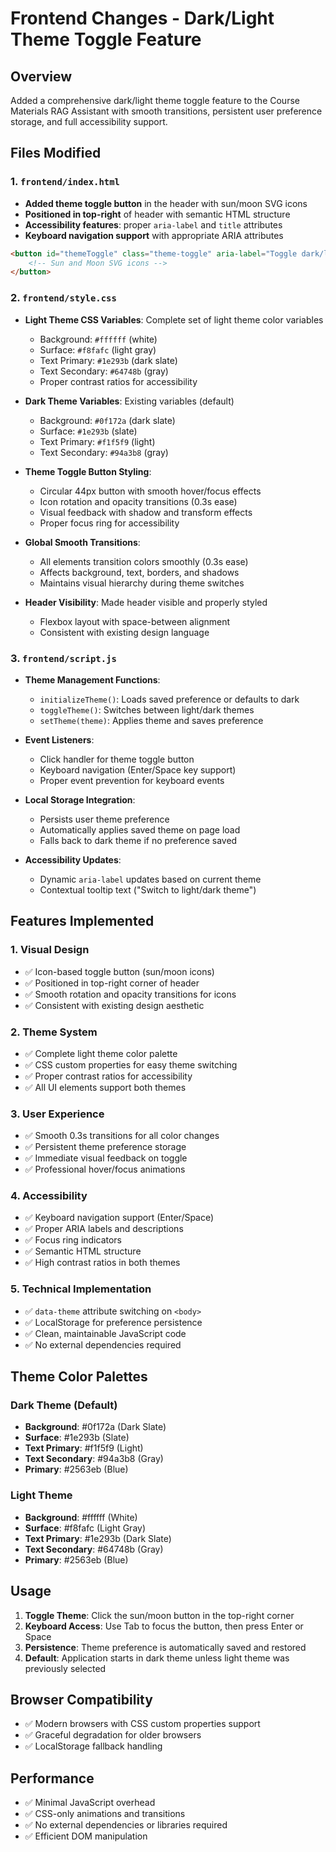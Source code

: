 # Frontend Changes - Dark/Light Theme Toggle Feature

## Overview
Added a comprehensive dark/light theme toggle feature to the Course Materials RAG Assistant with smooth transitions, persistent user preference storage, and full accessibility support.

## Files Modified

### 1. `frontend/index.html`
- **Added theme toggle button** in the header with sun/moon SVG icons
- **Positioned in top-right** of header with semantic HTML structure
- **Accessibility features**: proper `aria-label` and `title` attributes
- **Keyboard navigation support** with appropriate ARIA attributes

```html
<button id="themeToggle" class="theme-toggle" aria-label="Toggle dark/light theme" title="Toggle theme">
    <!-- Sun and Moon SVG icons -->
</button>
```

### 2. `frontend/style.css`
- **Light Theme CSS Variables**: Complete set of light theme color variables
  - Background: `#ffffff` (white)
  - Surface: `#f8fafc` (light gray)
  - Text Primary: `#1e293b` (dark slate)
  - Text Secondary: `#64748b` (gray)
  - Proper contrast ratios for accessibility

- **Dark Theme Variables**: Existing variables (default)
  - Background: `#0f172a` (dark slate)
  - Surface: `#1e293b` (slate)
  - Text Primary: `#f1f5f9` (light)
  - Text Secondary: `#94a3b8` (gray)

- **Theme Toggle Button Styling**:
  - Circular 44px button with smooth hover/focus effects
  - Icon rotation and opacity transitions (0.3s ease)
  - Visual feedback with shadow and transform effects
  - Proper focus ring for accessibility

- **Global Smooth Transitions**:
  - All elements transition colors smoothly (0.3s ease)
  - Affects background, text, borders, and shadows
  - Maintains visual hierarchy during theme switches

- **Header Visibility**: Made header visible and properly styled
  - Flexbox layout with space-between alignment
  - Consistent with existing design language

### 3. `frontend/script.js`
- **Theme Management Functions**:
  - `initializeTheme()`: Loads saved preference or defaults to dark
  - `toggleTheme()`: Switches between light/dark themes
  - `setTheme(theme)`: Applies theme and saves preference

- **Event Listeners**:
  - Click handler for theme toggle button
  - Keyboard navigation (Enter/Space key support)
  - Proper event prevention for keyboard events

- **Local Storage Integration**:
  - Persists user theme preference
  - Automatically applies saved theme on page load
  - Falls back to dark theme if no preference saved

- **Accessibility Updates**:
  - Dynamic `aria-label` updates based on current theme
  - Contextual tooltip text ("Switch to light/dark theme")

## Features Implemented

### 1. **Visual Design**
- ✅ Icon-based toggle button (sun/moon icons)
- ✅ Positioned in top-right corner of header
- ✅ Smooth rotation and opacity transitions for icons
- ✅ Consistent with existing design aesthetic

### 2. **Theme System**
- ✅ Complete light theme color palette
- ✅ CSS custom properties for easy theme switching
- ✅ Proper contrast ratios for accessibility
- ✅ All UI elements support both themes

### 3. **User Experience**
- ✅ Smooth 0.3s transitions for all color changes
- ✅ Persistent theme preference storage
- ✅ Immediate visual feedback on toggle
- ✅ Professional hover/focus animations

### 4. **Accessibility**
- ✅ Keyboard navigation support (Enter/Space)
- ✅ Proper ARIA labels and descriptions
- ✅ Focus ring indicators
- ✅ Semantic HTML structure
- ✅ High contrast ratios in both themes

### 5. **Technical Implementation**
- ✅ `data-theme` attribute switching on `<body>`
- ✅ LocalStorage for preference persistence
- ✅ Clean, maintainable JavaScript code
- ✅ No external dependencies required

## Theme Color Palettes

### Dark Theme (Default)
- **Background**: #0f172a (Dark Slate)
- **Surface**: #1e293b (Slate)
- **Text Primary**: #f1f5f9 (Light)
- **Text Secondary**: #94a3b8 (Gray)
- **Primary**: #2563eb (Blue)

### Light Theme
- **Background**: #ffffff (White)
- **Surface**: #f8fafc (Light Gray)
- **Text Primary**: #1e293b (Dark Slate)
- **Text Secondary**: #64748b (Gray)
- **Primary**: #2563eb (Blue)

## Usage
1. **Toggle Theme**: Click the sun/moon button in the top-right corner
2. **Keyboard Access**: Use Tab to focus the button, then press Enter or Space
3. **Persistence**: Theme preference is automatically saved and restored
4. **Default**: Application starts in dark theme unless light theme was previously selected

## Browser Compatibility
- ✅ Modern browsers with CSS custom properties support
- ✅ Graceful degradation for older browsers
- ✅ LocalStorage fallback handling

## Performance
- ✅ Minimal JavaScript overhead
- ✅ CSS-only animations and transitions
- ✅ No external dependencies or libraries required
- ✅ Efficient DOM manipulation